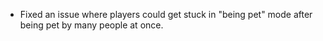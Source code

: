 - Fixed an issue where players could get stuck in "being pet" mode after being pet by many people at once.